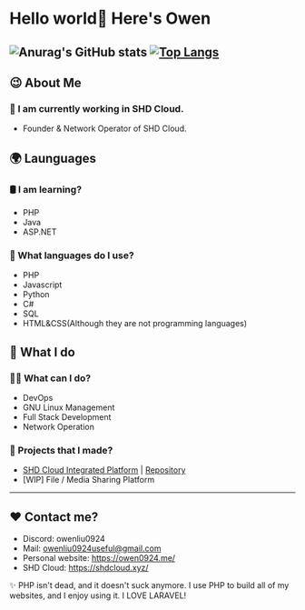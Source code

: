 # Hello world👋 Here's Owen

![Anurag's GitHub stats](https://github-readme-stats.vercel.app/api?username=owenliu0924&show_icons=true&theme=tokyonight)
[![Top Langs](https://github-readme-stats.vercel.app/api/top-langs/?username=owenliu0924&layout=donut)](https://github.com/anuraghazra/github-readme-stats)
---

## 😉 About Me

### 💾 I am currently working in SHD Cloud.
- Founder & Network Operator of SHD Cloud.

## 🌍 Launguages

### 🛢️ I am learning?
- PHP
- Java
- ASP.NET

### 🔮 What languages do I use?
- PHP
- Javascript
- Python
- C#
- SQL
- HTML&CSS(Although they are not programming languages)

## 🤗 What I do

### 🙋‍♂️ What can I do?
- DevOps
- GNU Linux Management
- Full Stack Development
- Network Operation

### 💎 Projects that I made?
- [SHD Cloud Integrated Platform](https://scip.shdcloud.xyz) | [Repository](https://github.com/SHD-Development/SHD-Cloud-Integrated-Platofmr)
- [WIP] File / Media Sharing Platform

---

## ❤️ Contact me?
- Discord: owenliu0924
- Mail: owenliu0924useful@gmail.com
- Personal website: https://owen0924.me/
- SHD Cloud: https://shdcloud.xyz/

✨ PHP isn't dead, and it doesn't suck anymore. I use PHP to build all of my websites, and I enjoy using it. I LOVE LARAVEL!
